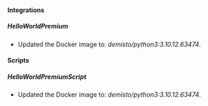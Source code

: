 
#### Integrations

##### HelloWorldPremium
- Updated the Docker image to: *demisto/python3:3.10.12.63474*.

#### Scripts

##### HelloWorldPremiumScript
- Updated the Docker image to: *demisto/python3:3.10.12.63474*.

